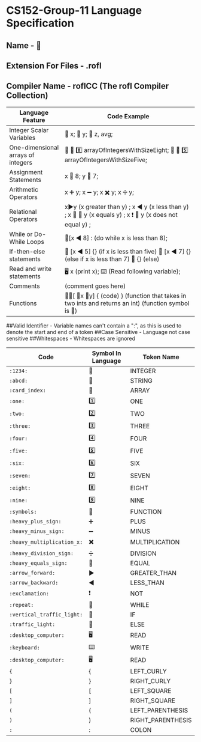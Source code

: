 # CS152-Group-11 Language Specification
## Name - :rofl:
## Extension For Files - .rofl
## Compiler Name - roflCC (The rofl Compiler Collection)
| Language Feature | Code Example |
| ---------------- | ------------ |
| Integer Scalar Variables | :1234: x; :1234: y; :1234: z, avg;
| One-dimensional arrays of integers | 📇 🔢 8️⃣ arrayOfIntegersWithSizeEight; 📇 🔢 5️⃣ arrayOfIntegersWithSizeFive; |
| Assignment Statements | x :heavy_equals_sign: 8; y :heavy_equals_sign: 7; |
| Arithmetic Operators | x ➕ y; x ➖ y; x ✖️ y; x ➗ y;|
| Relational Operators | x▶️y (x greater than y) ; x ◀️ y (x less than y) ; x :heavy_equals_sign: :heavy_equals_sign: y (x equals y) ; x ❗ :heavy_equals_sign: y (x does not equal y) ; | 
| While or Do-While Loops | 🔁[x ◀️ 8] : (do while x is less than 8); | 
| If-then-else statements | 🚦 [x ◀️ 5] {} (if x is less than five) 🚥 [x ◀️ 7] {} (else if x is less than 7) 🚦 {} (else) |
| Read and write statements | 🖥️ x (print x); ⌨️ (Read following variable); |
| Comments | (comment goes here) |
| Functions | 🔢🔣[ 🔢x 🔢y] { (code) }  (function that takes in two ints and returns an int) (function symbol is 🔣) |

##Valid Identifier - Variable names can't contain a ":", as this is used to denote the start and end of a token
##Case Sensitive - Language not case sensitive
##Whitespaces - Whitespaces are ignored

| Code | Symbol In Language | Token Name |
| ---- | ------------------ | ---------- |
| `:1234:` | 🔢 | INTEGER |
| `:abcd:` | 🔡 | STRING |
| `:card_index:` | 📇 | ARRAY |
| `:one:` | :one: | ONE |
| `:two:` | 2️⃣ | TWO |
| `:three:` | 3️⃣ | THREE |
| `:four:` | 4️⃣ | FOUR |
| `:five:` | 5️⃣ | FIVE |
| `:six:` | 6️⃣ | SIX |
| `:seven:` | 7️⃣ | SEVEN |
| `:eight:` | 8️⃣ | EIGHT |
| `:nine:` | 9️⃣ | NINE |
| `:symbols:` | 🔣 | FUNCTION |
| `:heavy_plus_sign:` | ➕ | PLUS |
| `:heavy_minus_sign:` | ➖ | MINUS |
| `:heavy_multiplication_x:` | ✖️ | MULTIPLICATION |
| `:heavy_division_sign:` | ➗ | DIVISION |
| `:heavy_equals_sign:` | :heavy_equals_sign: | EQUAL |
| `:arrow_forward:` | ▶️ | GREATER_THAN |
| `:arrow_backward:` | ◀️ | LESS_THAN |
| `:exclamation:` | ❗ | NOT |
| `:repeat:` | 🔁 | WHILE |
| `:vertical_traffic_light:` | 🚦 | IF |
| `:traffic_light:` | 🚥 | ELSE |
| `:desktop_computer:` | 🖥️ | READ |
| `:keyboard:` | ⌨️ | WRITE |
| `:desktop_computer:` | 🖥️ | READ |
| `{` | { | LEFT_CURLY |
| `}` | } | RIGHT_CURLY |
| `[` | [ | LEFT_SQUARE |
| `]` | ] | RIGHT_SQUARE |
| `(` | ( | LEFT_PARENTHESIS |
| `)` | ) | RIGHT_PARENTHESIS |
| `:` | : | COLON |

